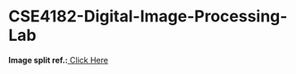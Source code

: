 # CSE4182-Digital-Image-Processing-Lab
<b>Image split ref.:</b><a href="https://www.geeksforgeeks.org/dividing-images-into-equal-parts-using-opencv-in-python"> Click Here</a>
